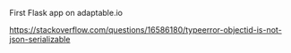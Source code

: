 First Flask app on adaptable.io


https://stackoverflow.com/questions/16586180/typeerror-objectid-is-not-json-serializable